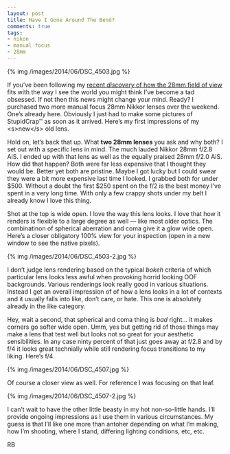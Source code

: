 ```yaml
---
layout: post
title: Have I Gone Around The Bend?
comments: true
tags:
- nikon
- manual focus
- 28mm
---
```


{% img /images/2014/06/DSC_4503.jpg %}

If you’ve been following my [recent *discovery* of how the 28mm field of view](http://photo.rwboyer.com/2014/05/15/50mm-guy-finds-new-obsession/ "My New Obsession -- The 28mm") fits with the way I see the world you might think I’ve become a tad obsessed. If not then this news might change your mind. Ready? I purchased two more manual focus 28mm Nikkor lenses over the weekend. One’s already here. Obviously I just had to make some pictures of StupidCrap™ as soon as it arrived. Here’s my first impressions of my \<s\>new\</s\> old lens.

<!--more-->

Hold on, let’s back that up. What **two 28mm lenses** you ask and why both? I set out with a specific lens in mind. The much lauded Nikkor 28mm f/2.8 AiS. I ended up with that lens as well as the equally praised 28mm f/2.0 AiS. How did that happen? Both were far less expensive that I thought they would be. Better yet both are pristine. Maybe I got lucky but I could swear they were a bit more expensive last time I looked. I grabbed both for under $500. Without a doubt the first $250 spent on the f/2 is the best money I’ve spent in a very long time. With only a few crappy shots under my belt I already know I love this thing.

Shot at the top is wide open. I love the way this lens looks. I love that how it renders is flexible to a large degree as well — like most older optics. The combinatinon of spherical aberration and coma give it a glow wide open. Here’s a closer obligatory 100% view for your inspection (open in a new window to see the native pixels).

{% img /images/2014/06/DSC_4503-2.jpg %}

I don’t judge lens rendering based on the typical *bokeh* criteria of which particular lens looks less awful when provoking horrid looking OOF backgrounds. Various renderings look really good in various situations. Instead I get an overall impression of of how a lens looks in a lot of contexts and it usually falls into like, don’t care, or hate. This one is absolutely already in the like category.

Hey, wait a second, that spherical and coma thing is *bad* right… it makes corners go softer wide open. Umm, yes but getting rid of those things may make a lens that test well but looks not so great for your aesthetic sensibilities. In any case ninty percent of that just goes away at f/2.8 and by f/4 it looks great technially while still rendering focus transitions to my liking. Here’s f/4.

{% img /images/2014/06/DSC_4507.jpg %}

Of course a closer view as well. For reference I was focusing on that leaf.

{% img /images/2014/06/DSC_4507-2.jpg %}

I can’t wait to have the other little beasty in my hot non-so-little hands. I’ll provide ongoing impressions as I use them in various circumstances. My guess is that I’ll like one more than antoher depending on what I’m making, how I’m shooting, where I stand, differing lighting conditions, etc, etc.

RB